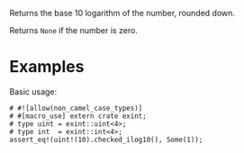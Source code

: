 Returns the base 10 logarithm of the number, rounded down.

Returns `None` if the number is zero.

# Examples

Basic usage:

```
# #![allow(non_camel_case_types)]
# #[macro_use] extern crate exint;
# type uint = exint::uint<4>;
# type int  = exint::int<4>;
assert_eq!(uint!(10).checked_ilog10(), Some(1));
```
